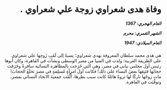 <h1 dir="rtl">وفاة هدى شعراوي زوجة علي شعراوي  .</h1>

<h5 dir="rtl">العام الهجري:  1367

الشهر القمري: محرم

العام الميلادي: 1947</h5>

<p dir="rtl">هي هدى محمد سلطان المعروفة بهدى شعراوي؛ نِسبةً إلى لَقَبِ زَوجِها علي شعراوي على الطريقة الغربية؛ ولدت في المنيا من مصر الوسطى ونشأت في القاهرة، وكان أبوها رئيس أول مجلس نيابي في مصر، وهي التي خَرَجت بالمظاهرة النسائية سافرةً وحَرَقت حجابَها فتَبِعَها بعضُ النساء على ذلك! فكانت أولَ امرأةٍ مُسلِمةٍ في مصرَ تخلَعُ الحجابَ! مات زوجُها تاركًا لها ثروةً هائلةً كانت سبب بطرها، ألَّفَت جمعيةَ الاتحاد النسائي بمصر، وتوفِّيَت في القاهرة.</p></br>
